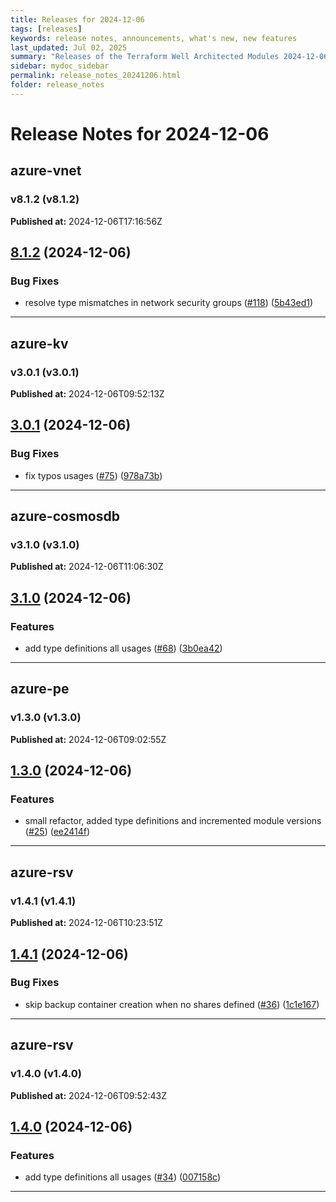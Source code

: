 ```yaml
---
title: Releases for 2024-12-06
tags: [releases]
keywords: release notes, announcements, what's new, new features
last_updated: Jul 02, 2025
summary: "Releases of the Terraform Well Architected Modules 2024-12-06"
sidebar: mydoc_sidebar
permalink: release_notes_20241206.html
folder: release_notes
---
```


# Release Notes for 2024-12-06

## azure-vnet
### v8.1.2 (v8.1.2)
**Published at:** 2024-12-06T17:16:56Z

## [8.1.2](https://github.com/CloudNationHQ/terraform-azure-vnet/compare/v8.1.1...v8.1.2) (2024-12-06)


### Bug Fixes

* resolve type mismatches in network security groups ([#118](https://github.com/CloudNationHQ/terraform-azure-vnet/issues/118)) ([5b43ed1](https://github.com/CloudNationHQ/terraform-azure-vnet/commit/5b43ed15932e428913b1f935cf1bf6b840807cb5))

---

## azure-kv
### v3.0.1 (v3.0.1)
**Published at:** 2024-12-06T09:52:13Z

## [3.0.1](https://github.com/CloudNationHQ/terraform-azure-kv/compare/v3.0.0...v3.0.1) (2024-12-06)


### Bug Fixes

* fix typos usages ([#75](https://github.com/CloudNationHQ/terraform-azure-kv/issues/75)) ([978a73b](https://github.com/CloudNationHQ/terraform-azure-kv/commit/978a73b6fd6d6b0185187bc916492e1cb779d6f2))

---

## azure-cosmosdb
### v3.1.0 (v3.1.0)
**Published at:** 2024-12-06T11:06:30Z

## [3.1.0](https://github.com/CloudNationHQ/terraform-azure-cosmosdb/compare/v3.0.0...v3.1.0) (2024-12-06)


### Features

* add type definitions all usages ([#68](https://github.com/CloudNationHQ/terraform-azure-cosmosdb/issues/68)) ([3b0ea42](https://github.com/CloudNationHQ/terraform-azure-cosmosdb/commit/3b0ea420c53728e144135aef467960cf51353848))

---

## azure-pe
### v1.3.0 (v1.3.0)
**Published at:** 2024-12-06T09:02:55Z

## [1.3.0](https://github.com/CloudNationHQ/terraform-azure-pe/compare/v1.2.0...v1.3.0) (2024-12-06)


### Features

* small refactor, added type definitions and incremented module versions ([#25](https://github.com/CloudNationHQ/terraform-azure-pe/issues/25)) ([ee2414f](https://github.com/CloudNationHQ/terraform-azure-pe/commit/ee2414f7e6a6923e1321e4846fd3595895ae94f1))

---

## azure-rsv
### v1.4.1 (v1.4.1)
**Published at:** 2024-12-06T10:23:51Z

## [1.4.1](https://github.com/CloudNationHQ/terraform-azure-rsv/compare/v1.4.0...v1.4.1) (2024-12-06)


### Bug Fixes

* skip backup container creation when no shares defined ([#36](https://github.com/CloudNationHQ/terraform-azure-rsv/issues/36)) ([1c1e167](https://github.com/CloudNationHQ/terraform-azure-rsv/commit/1c1e167c8b54c51640bc879013038603f8354fdf))

---

## azure-rsv
### v1.4.0 (v1.4.0)
**Published at:** 2024-12-06T09:52:43Z

## [1.4.0](https://github.com/CloudNationHQ/terraform-azure-rsv/compare/v1.3.0...v1.4.0) (2024-12-06)


### Features

* add type definitions all usages ([#34](https://github.com/CloudNationHQ/terraform-azure-rsv/issues/34)) ([007158c](https://github.com/CloudNationHQ/terraform-azure-rsv/commit/007158ce39c410bf00ce7c0419e14d571cea14f3))

---

